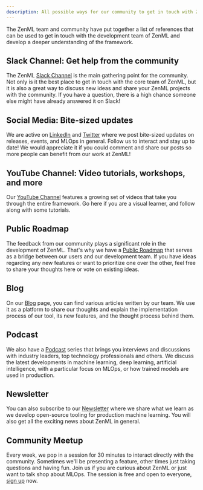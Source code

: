 ```yaml
---
description: All possible ways for our community to get in touch with ZenML.
---
```


The ZenML team and community have put together a list of references
that can be used to get in touch with the development team of ZenML and 
develop a deeper understanding of the framework.

## Slack Channel: Get help from the community 

The ZenML [Slack Channel](https://zenml.io/slack-invite) is the main gathering 
point for the community. Not only is it the best place to get in touch with the 
core team of ZenML, but it is also a great way to discuss new ideas and share 
your ZenML projects with the community. If you have a question, there is 
a high chance someone else might have already answered it on Slack!

## Social Media: Bite-sized updates

We are active on [LinkedIn](https://www.linkedin.com/company/zenml) and 
[Twitter](https://twitter.com/zenml_io) where we post bite-sized updates on releases, 
events, and MLOps in general. Follow us to interact and stay up to date!
We would appreciate it if you could comment and share our posts so more people can benefit from our work at ZenML!

## YouTube Channel: Video tutorials, workshops, and more

Our [YouTube Channel](https://www.youtube.com/c/ZenML)
features a growing set of videos that take you through the entire framework. 
Go here if you are a visual learner, and follow along with some tutorials.

## Public Roadmap

The feedback from our community plays a significant role in the development
of ZenML. That's why we have a [Public Roadmap](https://zenml.hellonext.co/roadmap) 
that serves as a bridge between our users and our development team. If you 
have ideas regarding any new features or want to prioritize one over 
the other, feel free to share your thoughts here or vote on existing ideas.

## Blog

On our [Blog](https://blog.zenml.io/) page, you can find various articles written by our team. We use 
it as a platform to share our thoughts and explain the implementation process 
of our tool, its new features, and the thought process behind them.

## Podcast

We also have a [Podcast](https://podcast.zenml.io/) series that brings you 
interviews and discussions with industry leaders, top technology professionals 
and others. We discuss the latest developments in machine learning, deep 
learning, artificial intelligence, with a particular focus on MLOps, or how 
trained models are used in production.

## Newsletter

You can also subscribe to our [Newsletter](https://zenml.substack.com/) where
we share what we learn as we develop open-source tooling for production 
machine learning. You will also get all the exciting news about ZenML in 
general.

## Community Meetup

Every week, we pop in a session for 30 minutes to interact directly with the 
community. Sometimes we'll be presenting a feature, other times just taking 
questions and having fun. Join us if you are curious about ZenML or just want 
to talk shop about MLOps. The session is free and open to everyone, 
[sign up](https://zenml.io/meet) now.

